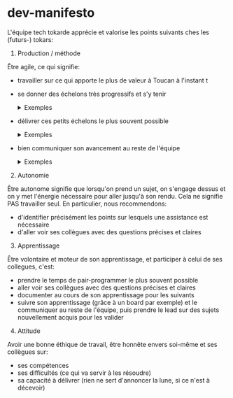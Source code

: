 # dev-manifesto

L'équipe tech tokarde apprécie et valorise les points suivants ches les (futurs-) tokars:

1. Production / méthode

Être agile, ce qui signifie:
- travailler sur ce qui apporte le plus de valeur à Toucan à l'instant t
- se donner des échelons très progressifs et s'y tenir
  <details><summary>Exemples</summary>
  
  - ma feature à été découpée, le découpage est écrit dans la carte trello, il est clair et court
  - ma feature était pas découpée, j'ai vite vu que c'était plus compliqué que prévu, j'ai repassé la carte trello en découpage
  </details>
- délivrer ces petits échelons le plus souvent possible
  <details><summary>Exemples</summary>
  
  - je peux faire une v0 de ma fonctionalité et la merger en quelques jours
  - je peux commencer un projet en ayant confiance que la PR sera proposée le soir
  </details>
- bien communiquer son avancement au reste de l'équipe
  <details><summary>Exemples</summary>
  
  - je communique via les daily sur mes projets en cours, mes difficultés
  - je met à jour Trello, le wiki
  - mes PR sont claires et autosuffisantes (screenshots, urls de tests, exemples d'usage des APIs, exemples de confs)
  </details>

2. Autonomie

Être autonome signifie que lorsqu'on prend un sujet, on s'engage dessus et on y met l'énergie nécessaire pour aller jusqu'à son rendu.
Cela ne signifie PAS travailler seul.
En particulier, nous recommendons:
- d'identifier précisément les points sur lesquels une assistance est nécessaire
- d'aller voir ses collègues avec des questions précises et claires

3. Apprentissage

Être volontaire et moteur de son apprentissage, et participer à celui de ses collegues, c'est:
- prendre le temps de pair-programmer le plus souvent possible
- aller voir ses collègues avec des questions précises et claires
- documenter au cours de son apprentissage pour les suivants
- suivre son apprentissage (grâce à un board par exemple) et le communiquer au reste de l'équipe, puis prendre le lead sur des sujets nouvellement acquis pour les valider

4. Attitude

Avoir une bonne éthique de travail, être honnête envers soi-même et ses collègues sur:
- ses compétences
- ses difficultés (ce qui va servir à les résoudre)
- sa capacité à délivrer (rien ne sert d'annoncer la lune, si ce n'est à décevoir)
